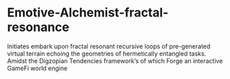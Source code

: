 # Emotive-Alchemist-fractal-resonance
Initiates embark upon fractal resonant recursive loops of pre-generated virtual terrain echoing the geometries of hermetically entangled tasks. Amidst the Digzopian Tendencies framework’s of which Forge an interactive GameFi world engine
